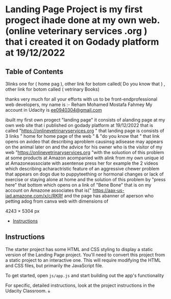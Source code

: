 # Landing Page Project is my first progect ihade done at my own web.(online veterinary services .org ) that i created it on Godady platform at 19/12/2022 

## Table of Contents
3links one for ( home pag ), other link for botom  called( Do you know that )  , other link for botom called ( vetrinary Books)

thanks very much for all your efforts with us to be front-endprofessional web developers,
my name is :- Reham Mohamed Mostafa Fahmey 
My account in  Udacity is ee0940304@gmail.com

 ibuilt my first own progect "landing page"
it  consists of alanding page at my own web site that i published on godady platform at 19/12/2022 that is called "https://onlinevetrinaryservices.org "
that landing page is consists of 3 links " home for home page of the web " & "do you know that "
that link opens on avideo that describing aproblem causinsg adisease may appears on the animal later on 
and the advice for his owner who is the visitor of my web "https://onlinevetrinaryservices.org "with the soluotion  of this problem  at some products at Amazon acompanied with alink from my own unique id at Amazoneassociate with asentense press her 
for example the 2 videos which describing acharactristic feature of an aggressive chewer problem that appears on dogs due to puppyteething or hormonal changes or lack of exercise or staying alone at home and the solution of this problem by "press here" that bottom which opens on a link of "Bene Bone" that is on my account on Amazone associates
that is(" https://aax-us-iad.amazone.com/x/c/RKRf 
and the page has abanner of aperson who petting adog from canva web with dimensions of 

 4243 × 5304 px



* [Instructions](#instructions)

## Instructions

The starter project has some HTML and CSS styling to display a static version of the Landing Page project. You'll need to convert this project from a static project to an interactive one. This will require modifying the HTML and CSS files, but primarily the JavaScript file.

To get started, open `js/app.js` and start building out the app's functionality

For specific, detailed instructions, look at the project instructions in the Udacity Classroom.
ة
